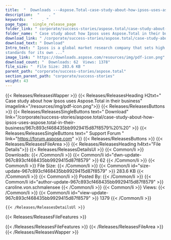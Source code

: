 ```yaml
---
title:  "  Downloads ---Aspose.Total-case-study-about-how-ipsos-uses-aspose.total-in-their-business . " 
description:  "    . " 
keywords:  "    . " 
page_type:  single_release_page
folder_link: " corporate/success-stories/aspose.total/case-study-about-how-ipsos-uses-aspose.total-in-their-business/"
folder_name: " Case study about how Ipsos uses Aspose.Total in their business"
download_link: " /corporate/success-stories/aspose.total/case-study-about-how-ipsos-uses-aspose.total-in-their-business/967c893cf468435bb9929415d87f8579"
download_text: " Download"
Intro_text: " Ipsos is a global market research company that sets high
standards for its own ..."
image_link: " https://downloads.aspose.com/resources/img/pdf-icon.png"
download_count: "  Downloads: 62  Views: 1378"
file_size: "  File Size: 283.6 KB "
parent_path: "corporate/success-stories/aspose.total"
section_parent_path: "corporate/success-stories"
weight: 43 
---
```


{{< Releases/ReleasesWapper >}}
  {{< Releases/ReleasesHeading H2txt=" Case study about how Ipsos uses Aspose.Total in their business" imagelink="/resources/img/pdf-icon.png">}}
  {{< Releases/ReleasesButtons >}}
    {{< Releases/ReleasesSingleButtons text=" Download" link="/corporate/success-stories/aspose.total/case-study-about-how-ipsos-uses-aspose.total-in-their-business/967c893cf468435bb9929415d87f8579%20%20" >}}
    {{< Releases/ReleasesSingleButtons text=" Support Forum " link="https://forum.aspose.com" >}}
  {{< Releases/ReleasesButtons >}}
  {{< Releases/ReleasesFileArea >}}
    {{< Releases/ReleasesHeading h4txt="File Details">}}
    {{< Releases/ReleasesDetailsUl >}}
            {{< Common/li  >}} Downloads: {{< /Common/li >}} 
      {{< Common/li id="dwn-update-967c893cf468435bb9929415d87f8579" >}} 62 {{< /Common/li >}} 
      {{< Common/li  >}} File Size: {{< /Common/li >}} 
      {{< Common/li id="size-update-967c893cf468435bb9929415d87f8579" >}} 283.6 KB {{< /Common/li >}} 
      {{< Common/li  >}} Posted By: {{< /Common/li >}} 
      {{< Common/li id="author-update-967c893cf468435bb9929415d87f8579" >}} caroline.von.schmalensee {{< /Common/li >}} 
      {{< Common/li  >}} Views: {{< /Common/li >}} 
      {{< Common/li id="view-update-967c893cf468435bb9929415d87f8579" >}} 1379 {{< /Common/li >}} 

    {{< /Releases/ReleasesDetailsUl >}}

  {{< Releases/ReleasesFileFeatures >}}
      
  {{< /Releases/ReleasesFileFeatures >}}
 {{< /Releases/ReleasesFileArea >}}
{{< /Releases/ReleasesWapper >}}



